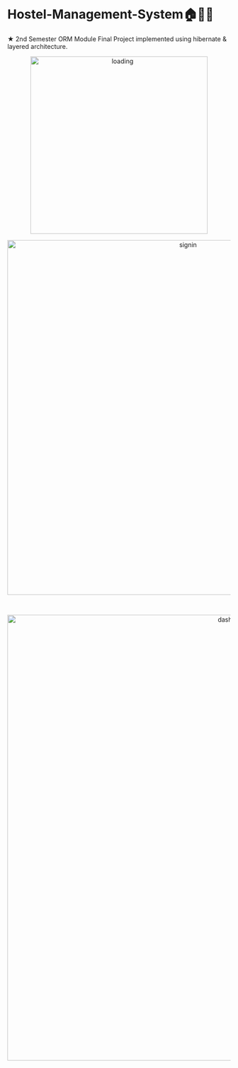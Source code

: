 # Hostel-Management-System🏠👩‍💼
★ 2nd Semester ORM Module Final Project implemented using hibernate & layered architecture.

<p align="center"><img src="https://github.com/Amidu99/Hostel-Management-System/assets/125728431/76dbdf6f-579b-4c18-ae91-253c1fb1037f" width="400" alt="loading"><br></p>
<p align="center"><img src="https://github.com/Amidu99/Hostel-Management-System/assets/125728431/009eb64b-b4f5-4cb0-b1d3-d990e629b0cd" width="800" alt="signin"></p><br>
<p align="center"><img src="https://github.com/Amidu99/Hostel-Management-System/assets/125728431/0380bd01-e3bd-46eb-aef3-6736c0e9cd28" width="1005" alt="dashboard"></p>